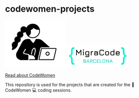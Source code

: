 # codewomen-projects



<img src="/codewomen_icon.jpg" width="200" margin-right="400" />  <img src="/migracode-logo.png" width="200" padding-bottom="100" />  

[Read about CodeWomen](https://migracode.openculturalcenter.org/codewomen)

This repository is used for the projects that are created for the :muscle: CodeWomen :computer: coding sessions.
